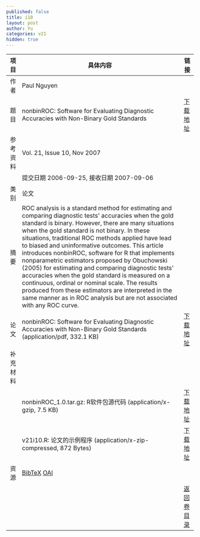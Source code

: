```yaml
---
published: false
title: i10
layout: post
author: Yu
categories: v21
hidden: true
---
```


| 项目 | 具体内容 | 链接 |
|---:|---|---|
| 作者 | Paul Nguyen| |
| 题目 |nonbinROC: Software for Evaluating Diagnostic Accuracies with Non-Binary Gold Standards | [下载地址](http://www.jstatsoft.org/v21/i10/paper) |
| 参考资料 |Vol. 21, Issue 10, Nov 2007 | |
| | 提交日期 2006-09-25, 接收日期 2007-09-06| | 
| 类别 | 论文| |
| 摘要 | ROC analysis is a standard method for estimating and comparing diagnostic tests' accuracies when the gold standard is binary. However, there are many situations when the gold standard is not binary. In these situations, traditional ROC methods applied have lead to biased and uninformative outcomes. This article introduces nonbinROC, software for R that implements nonparametric estimators proposed by Obuchowski (2005) for estimating and comparing diagnostic tests' accuracies when the gold standard is measured on a continuous, ordinal or nominal scale. The results produced from these estimators are interpreted in the same manner as in ROC analysis but are not associated with any ROC curve.| |
| 论文 | nonbinROC: Software for Evaluating Diagnostic Accuracies with Non-Binary Gold Standards  (application/pdf, 332.1 KB)| [下载地址](http://www.jstatsoft.org/v21/i10/paper) |
| 补充材料 | | |
| |nonbinROC_1.0.tar.gz: R软件包源代码  (application/x-gzip, 7.5 KB)|  [下载地址](http://www.jstatsoft.org/v21/i10/supp/1) |
| |v21i10.R: 论文的示例程序  (application/x-zip-compressed, 872 Bytes)|  [下载地址](http://www.jstatsoft.org/v21/i10/supp/2) |
| 资源 | [BibTeX](http://www.jstatsoft.org/v21/i10/bibtex) [OAI](http://www.jstatsoft.org/oai?verb=GetRecord&identifier=oai.jstatsoft/v21/i10&prefix=oai_dc)| |
| |  | [返回卷目录]({{site.baseurl}}/volume/v21.html) |
